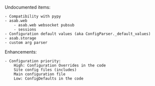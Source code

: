 Undocumented items:
	
	- Compatibility with pypy
	- asab.web
		- asab.web websocket pubsub
		- sessions
	- Configuration default values (aka ConfigParser._default_values)
	- asab.storage
	- custom arg parser

Enhancements:

    - Configuration priority:
    	High: Configuration Overrides in the code
    	Site config files (includes)
    	Main configuration file
    	Low: ConfigDefaults in the code

